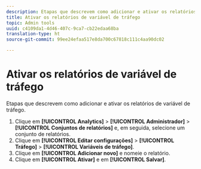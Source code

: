 ```yaml
---
description: Etapas que descrevem como adicionar e ativar os relatórios de variável de tráfego.
title: Ativar os relatórios de variável de tráfego
topic: Admin tools
uuid: c4109da1-4d46-407c-9ca7-cb22edaa68ba
translation-type: ht
source-git-commit: 99ee24efaa517e8da700c67818c111c4aa90dc02

---
```



# Ativar os relatórios de variável de tráfego

Etapas que descrevem como adicionar e ativar os relatórios de variável de tráfego.

1. Clique em **[!UICONTROL Analytics]** > **[!UICONTROL Administrador]** > **[!UICONTROL Conjuntos de relatórios]** e, em seguida, selecione um conjunto de relatórios.
1. Clique em **[!UICONTROL Editar configurações]** > **[!UICONTROL Tráfego]** > **[!UICONTROL Variáveis de tráfego]**.
1. Clique em **[!UICONTROL Adicionar novo]** e nomeie o relatório.
1. Clique em **[!UICONTROL Ativar]** e em **[!UICONTROL Salvar]**.
